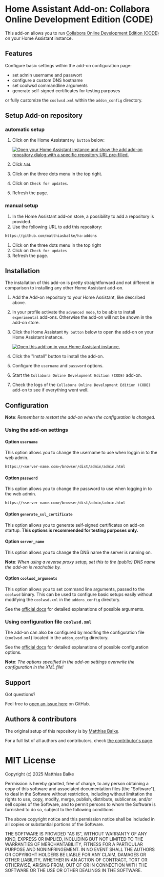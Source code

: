 # Home Assistant Add-on: Collabora Online Development Edition (CODE)

This add-on allows you to run [Collabora Online Development Edition (CODE)][official-site] on your Home Assistant instance.

## Features

Configure basic settings within the add-on configuration page:

- set admin username and passwort
- configure a custom DNS hostname
- set coolwsd commandline arguments
- generate self-signed certificates for testing purposes

or fully customize the `coolwsd.xml` within the `addon_config` directory.

## Setup Add-on repository

### automatic setup

1. Click on the Home Assistant `My button` below:

   [![Open your Home Assistant instance and show the add add-on repository dialog with a specific repository URL pre-filled.][my-ha-badge]][my-ha-url]

1. Click `Add`.
1. Click on the three dots menu in the top right.
1. Click on `Check for updates`.
1. Refresh the page.

### manual setup

1. In the Home Assistant add-on store, a possibility to add a repository is provided.
1. Use the following URL to add this repository:

```txt
https://github.com/matthiasbalke/ha-addons
```

1. Click on the three dots menu in the top right
1. Click on `Check for updates`
1. Refresh the page.

## Installation

The installation of this add-on is pretty straightforward and not different in
comparison to installing any other Home Assistant add-on.

1. Add the Add-on repository to your Home Assistant, like described above.
1. In your profile activate the `advanced mode`, to be able to install `experimental`
   add-ons. Otherwise the add-on will not be shown in the add-on store.
1. Click the Home Assistant `My button` below to open the add-on on your Home
   Assistant instance.

   [![Open this add-on in your Home Assistant instance.][addon-badge]][addon]

1. Click the "Install" button to install the add-on.
1. Configure the `username` and `password` options.
1. Start the `Collabora Online Development Edition (CODE)` add-on.
1. Check the logs of the `Collabora Online Development Edition (CODE)` add-on to see
   if everything went well.

## Configuration

**Note**: _Remember to restart the add-on when the configuration is changed._

### Using the add-on settings

#### Option `username`

This option allows you to change the username to use when loggin in to the web admin.

```txt
https://<server-name.com>/browser/dist/admin/admin.html
```

#### Option `password`

This option allows you to change the password to use when logging in to the web admin.

```txt
https://<server-name.com>/browser/dist/admin/admin.html
```

#### Option `generate_ssl_certificate`

This option allows you to generate self-signed certificates on add-on startup.
**This options is recommended for testing purposes only.**

#### Option `server_name`

This option allows you to change the DNS name the server is running on.

**Note**: _When using a reverse proxy setup, set this to the (public) DNS name the add-on is reachable by._

#### Option `coolwsd_arguments`

This option allows you to set command line arguments, passed to the `coolwsd` binary. This can be used
to configure basic setups easily without modifying the `coolwsd.xml` in the `addons_config` directory.

See the [official docs][collabora-official-docs] for detailed explanations of possible arguments.

### Using configuration file `coolwsd.xml`

The add-on can also be configured by modifing the configuration file (`coolwsd.xml`) located in the `addon_config` directory.

See the [official docs][collabora-official-docs] for detailed explanations of possible configuration options.

**Note**: _The options specified in the add-on settings overwrite the configuration in the XML file!_

## Support

Got questions?

Feel free to [open an issue here][issue] on GitHub.

## Authors & contributors

The original setup of this repository is by [Matthias Balke][matthiasbalke].

For a full list of all authors and contributors, check [the contributor's page][contributors].

# MIT License

Copyright (c) 2025 Matthias Balke

Permission is hereby granted, free of charge, to any person obtaining a copy
of this software and associated documentation files (the "Software"), to deal
in the Software without restriction, including without limitation the rights
to use, copy, modify, merge, publish, distribute, sublicense, and/or sell
copies of the Software, and to permit persons to whom the Software is
furnished to do so, subject to the following conditions:

The above copyright notice and this permission notice shall be included in all
copies or substantial portions of the Software.

THE SOFTWARE IS PROVIDED "AS IS", WITHOUT WARRANTY OF ANY KIND, EXPRESS OR
IMPLIED, INCLUDING BUT NOT LIMITED TO THE WARRANTIES OF MERCHANTABILITY,
FITNESS FOR A PARTICULAR PURPOSE AND NONINFRINGEMENT. IN NO EVENT SHALL THE
AUTHORS OR COPYRIGHT HOLDERS BE LIABLE FOR ANY CLAIM, DAMAGES OR OTHER
LIABILITY, WHETHER IN AN ACTION OF CONTRACT, TORT OR OTHERWISE, ARISING FROM,
OUT OF OR IN CONNECTION WITH THE SOFTWARE OR THE USE OR OTHER DEALINGS IN THE
SOFTWARE.

[official-site]: https://www.collaboraonline.com/de/code/
[my-ha-badge]: https://my.home-assistant.io/badges/supervisor_add_addon_repository.svg
[my-ha-url]: https://my.home-assistant.io/redirect/supervisor_add_addon_repository/?repository_url=https%3A%2F%2Fgithub.com%2Fmatthiasbalke%2Fha-addons
[addon-badge]: https://my.home-assistant.io/badges/supervisor_addon.svg
[addon]: https://my.home-assistant.io/redirect/supervisor_addon/?addon=d8ac6820_collabora-code&repository_url=https%3A%2F%2Fgithub.com%2Fmatthiasbalke%2Fha-addons
[collabora-official-docs]: https://sdk.collaboraonline.com/docs/installation/Configuration.html
[issue]: https://github.com/matthiasbalke/addon-collabora-code/issues
[matthiasbalke]: https://github.com/matthiasbalke
[contributors]: https://github.com/matthiasbalke/addon-collabora-code/graphs/contributors
